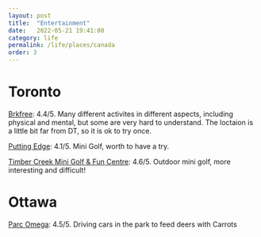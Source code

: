 ```yaml
---
layout: post
title:  "Entertainment"
date:   2022-05-21 19:41:00
category: life
permalink: /life/places/canada
order: 3
---
```

# Toronto
[Brkfree](https://www.brkfree.com/): 4.4/5. Many different activites in different aspects, including physical and mental, but some are very hard to understand. The loctaion is a little bit far from DT, so it is ok to try once.

[Putting Edge](https://www.puttingedge.com/locations/scarborough/): 4.1/5. Mini Golf, worth to have a try. 

[Timber Creek Mini Golf & Fun Centre](https://www.timbercreekgolf.ca/): 4.6/5. Outdoor mini golf, more interesting and difficult!

# Ottawa
[Parc Omega](https://www.parcomega.ca/en/): 4.5/5. Driving cars in the park to feed deers with Carrots